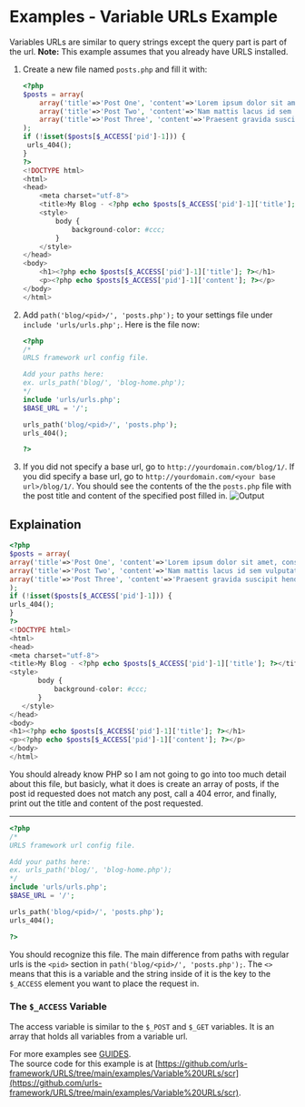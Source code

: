 # Examples - Variable URLs Example
Variables URLs are similar to query strings except the query part is part of the url.
**Note:** This example assumes that you already have URLS installed.
1. Create a new file named `posts.php` and fill it with:
   ```PHP
   <?php
   $posts = array(
       array('title'=>'Post One', 'content'=>'Lorem ipsum dolor sit amet, consectetur adipiscing elit. Quisque in scelerisque nibh, et mattis nunc. Aliquam cursus placerat ex in varius. Phasellus urna elit, aliquam nec nulla ac, fringilla blandit justo. Nulla facilisi. Pellentesque non orci non urna venenatis egestas. Quisque gravida mi sed dui fermentum, eu tincidunt elit cursus. Sed lobortis ut turpis quis pretium. Phasellus accumsan tempus commodo. Proin nisi justo, mollis in faucibus ut, mattis a dolor. Ut congue mi tortor, nec pharetra tellus pretium non. Maecenas finibus, sapien in eleifend efficitur, risus magna volutpat sem, nec iaculis risus enim non tellus. Fusce lacinia odio a nibh molestie tincidunt. Aenean nec dui leo.'),
       array('title'=>'Post Two', 'content'=>'Nam mattis lacus id sem vulputate, vel congue nulla consectetur. Sed euismod justo eu urna molestie efficitur. Suspendisse egestas mattis feugiat. Fusce viverra varius sem. Fusce sed sollicitudin ipsum. Sed pulvinar vulputate eros, eget lobortis mi lacinia eget. Nunc egestas id velit id pellentesque. Nam aliquam vestibulum nunc at varius. Donec mauris nisl, pretium ac tempus eget, pulvinar non elit.'),
       array('title'=>'Post Three', 'content'=>'Praesent gravida suscipit hendrerit. Donec in purus hendrerit, mattis quam vel, fermentum odio. Nulla non elit molestie, tincidunt odio at, lacinia magna. Donec id elementum elit. Morbi consectetur urna arcu, dignissim dictum velit vulputate vitae. Integer sed varius lorem, a vestibulum felis. Ut tempor tortor vitae lorem posuere volutpat. Morbi consectetur neque viverra est laoreet, et faucibus turpis sagittis. In sit amet est quis enim euismod euismod. Integer sed nisi malesuada, iaculis ante vel, tempus nisl. Nulla ex risus, facilisis et ullamcorper eget, accumsan at erat. Ut vitae mollis augue, nec bibendum libero. Integer non leo eget risus euismod ornare vitae nec purus. Nam tincidunt aliquet elit.')
   );
   if (!isset($posts[$_ACCESS['pid']-1])) {
   	urls_404();
   }
   ?>
   <!DOCTYPE html>
   <html>
   <head>
       <meta charset="utf-8">
       <title>My Blog - <?php echo $posts[$_ACCESS['pid']-1]['title']; ?></title>
       <style>
		   body {
			   background-color: #ccc;
		   }
	   </style>
   </head>
   <body>
       <h1><?php echo $posts[$_ACCESS['pid']-1]['title']; ?></h1>
       <p><?php echo $posts[$_ACCESS['pid']-1]['content']; ?></p>
   </body>
   </html>
   ```
2. Add `path('blog/<pid>/', 'posts.php');` to your settings file under `include 'urls/urls.php';`. Here is the file now:
   ```PHP
   <?php
   /*
   URLS framework url config file.
   
   Add your paths here:
   ex. urls_path('blog/', 'blog-home.php');
   */
   include 'urls/urls.php';
   $BASE_URL = '/';
   
   urls_path('blog/<pid>/', 'posts.php');
   urls_404();
   
   ?>
   ```
5. If you did not specify a base url, go to `http://yourdomain.com/blog/1/`. If you did specify a base url, go to `http://yourdomain.com/<your base url>/blog/1/`. You should see the contents of the the `posts.php` file with the post title and content of the specified post filled in.
![Output](https://github.com/urls-framework/URLS/blob/main/examples/Variable%20URLs/example2.png?raw=true)

## Explaination
```PHP
<?php
$posts = array(
array('title'=>'Post One', 'content'=>'Lorem ipsum dolor sit amet, consectetur adipiscing elit. Quisque in scelerisque nibh, et mattis nunc. Aliquam cursus placerat ex in varius. Phasellus urna elit, aliquam nec nulla ac, fringilla blandit justo. Nulla facilisi. Pellentesque non orci non urna venenatis egestas. Quisque gravida mi sed dui fermentum, eu tincidunt elit cursus. Sed lobortis ut turpis quis pretium. Phasellus accumsan tempus commodo. Proin nisi justo, mollis in faucibus ut, mattis a dolor. Ut congue mi tortor, nec pharetra tellus pretium non. Maecenas finibus, sapien in eleifend efficitur, risus magna volutpat sem, nec iaculis risus enim non tellus. Fusce lacinia odio a nibh molestie tincidunt. Aenean nec dui leo.'),
array('title'=>'Post Two', 'content'=>'Nam mattis lacus id sem vulputate, vel congue nulla consectetur. Sed euismod justo eu urna molestie efficitur. Suspendisse egestas mattis feugiat. Fusce viverra varius sem. Fusce sed sollicitudin ipsum. Sed pulvinar vulputate eros, eget lobortis mi lacinia eget. Nunc egestas id velit id pellentesque. Nam aliquam vestibulum nunc at varius. Donec mauris nisl, pretium ac tempus eget, pulvinar non elit.'),
array('title'=>'Post Three', 'content'=>'Praesent gravida suscipit hendrerit. Donec in purus hendrerit, mattis quam vel, fermentum odio. Nulla non elit molestie, tincidunt odio at, lacinia magna. Donec id elementum elit. Morbi consectetur urna arcu, dignissim dictum velit vulputate vitae. Integer sed varius lorem, a vestibulum felis. Ut tempor tortor vitae lorem posuere volutpat. Morbi consectetur neque viverra est laoreet, et faucibus turpis sagittis. In sit amet est quis enim euismod euismod. Integer sed nisi malesuada, iaculis ante vel, tempus nisl. Nulla ex risus, facilisis et ullamcorper eget, accumsan at erat. Ut vitae mollis augue, nec bibendum libero. Integer non leo eget risus euismod ornare vitae nec purus. Nam tincidunt aliquet elit.')
);
if (!isset($posts[$_ACCESS['pid']-1])) {
urls_404();
}
?>
<!DOCTYPE html>
<html>
<head>
<meta charset="utf-8">
<title>My Blog - <?php echo $posts[$_ACCESS['pid']-1]['title']; ?></title>
<style>
	   body {
		   background-color: #ccc;
	   }
   </style>
</head>
<body>
<h1><?php echo $posts[$_ACCESS['pid']-1]['title']; ?></h1>
<p><?php echo $posts[$_ACCESS['pid']-1]['content']; ?></p>
</body>
</html>
```
You should already know PHP so I am not going to go into too much detail about this file, but basicly, what it does is create an array of posts, if the post id requested does not match any post, call a 404 error, and finally, print out the title and content of the post requested.
___
```PHP
<?php
/*
URLS framework url config file.

Add your paths here:
ex. urls_path('blog/', 'blog-home.php');
*/
include 'urls/urls.php';
$BASE_URL = '/';

urls_path('blog/<pid>/', 'posts.php');
urls_404();

?>
```
You should recognize this file. The main difference from paths with regular urls is the `<pid>` section in `path('blog/<pid>/', 'posts.php');`. The `<>` means that this is a variable and the string inside of it is the key to the `$_ACCESS` element you want to place the request in.
### The `$_ACCESS` Variable
The access variable is similar to the `$_POST` and `$_GET` variables. It is an array that holds all variables from a variable url.

For more examples see [GUIDES](https://github.com/urls-framework/URLS/blob/main/GUIDES.md).  
The source code for this example is at [https://github.com/urls-framework/URLS/tree/main/examples/Variable%20URLs/scr](https://github.com/urls-framework/URLS/tree/main/examples/Variable%20URLs/scr).
